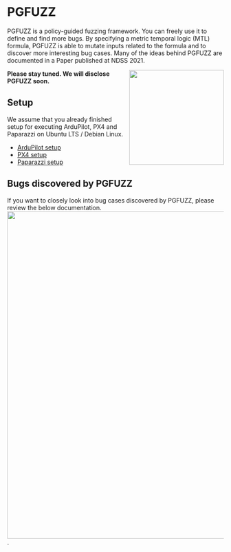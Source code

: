 # PGFUZZ

PGFUZZ is a policy-guided fuzzing framework. You can freely use it to define and find more bugs. By specifying a metric temporal logic (MTL) formula, PGFUZZ is able to mutate inputs related to the formula and to discover more interesting bug cases. Many of the ideas behind PGFUZZ are documented in a Paper published at NDSS 2021.

<p>
<a href="https://kimhyungsub.github.io/NDSS21_hskim.pdf"> <img align="right" width="220"  src="https://kimhyungsub.github.io/PGFUZZ_paper_cover.png"> </a>
</p>

<b>Please stay tuned. We will disclose PGFUZZ soon.</b>

## Setup
We assume that you already finished setup for executing ArduPilot, PX4 and Paparazzi on Ubuntu LTS / Debian Linux. <br>
- <a href="https://ardupilot.org/dev/docs/building-setup-linux.html#building-setup-linux" target="_blank"> ArduPilot setup </a>
- <a href="https://docs.px4.io/master/en/dev_setup/dev_env_linux_ubuntu.html" target="_blank"> PX4 setup </a>
- <a href="https://wiki.paparazziuav.org/wiki/NPS" target="_blank"> Paparazzi setup </a>

## Bugs discovered by PGFUZZ
If you want to closely look into bug cases discovered by PGFUZZ, please review the below documentation. 
<a href="https://docs.google.com/spreadsheets/d/1zhCx4SzuMZQDMSzBtofIpiqJt2DfjhDlPYxJy1D023M/edit?usp=sharing"> <img align="center" width="760"  src="https://kimhyungsub.github.io/Bug_report.jpg"> </a>.



